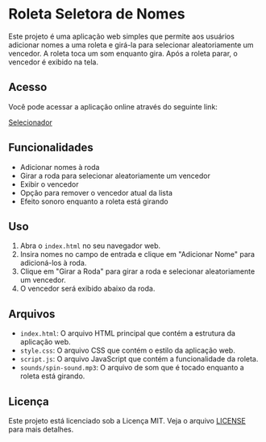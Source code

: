 # Roleta Seletora de Nomes

Este projeto é uma aplicação web simples que permite aos usuários adicionar nomes a uma roleta e girá-la para selecionar aleatoriamente um vencedor. A roleta toca um som enquanto gira. Após a roleta parar, o vencedor é exibido na tela.

## Acesso

Você pode acessar a aplicação online através do seguinte link:

[Selecionador](https://rolim8.github.io/Wheel-Name-Selector/code/index.html)

## Funcionalidades

- Adicionar nomes à roda
- Girar a roda para selecionar aleatoriamente um vencedor
- Exibir o vencedor
- Opção para remover o vencedor atual da lista
- Efeito sonoro enquanto a roleta está girando

## Uso

1. Abra o `index.html` no seu navegador web.
2. Insira nomes no campo de entrada e clique em "Adicionar Nome" para adicioná-los à roda.
3. Clique em "Girar a Roda" para girar a roda e selecionar aleatoriamente um vencedor.
4. O vencedor será exibido abaixo da roda.

## Arquivos

- `index.html`: O arquivo HTML principal que contém a estrutura da aplicação web.
- `style.css`: O arquivo CSS que contém o estilo da aplicação web.
- `script.js`: O arquivo JavaScript que contém a funcionalidade da roleta.
- `sounds/spin-sound.mp3`: O arquivo de som que é tocado enquanto a roleta está girando.

## Licença

Este projeto está licenciado sob a Licença MIT. Veja o arquivo [LICENSE](LICENSE) para mais detalhes.
